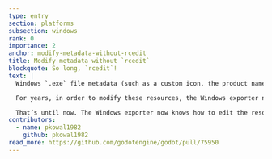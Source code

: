 ```yaml
---
type: entry
section: platforms
subsection: windows
rank: 0
importance: 2
anchor: modify-metadata-without-rcedit
title: Modify metadata without `rcedit`
blockquote: So long, `rcedit`!
text: |
  Windows `.exe` file metadata (such as a custom icon, the product name, and the company information) is stored internally as "resources".

  For years, in order to modify these resources, the Windows exporter needed to access an external Windows program: [`rcedit`](https://github.com/electron/rcedit). That made it really difficult to export for Windows on a non-Windows machine.

  That’s until now. The Windows exporter now knows how to edit the resources natively. It means you can edit Windows export metadata without a hitch, on every platform.
contributors:
  - name: pkowal1982
    github: pkowal1982
read_more: https://github.com/godotengine/godot/pull/75950
---
```

